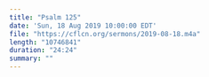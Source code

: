 ```yaml
---
title: "Psalm 125"
date: 'Sun, 18 Aug 2019 10:00:00 EDT'
file: "https://cflcn.org/sermons/2019-08-18.m4a"
length: "10746841"
duration: "24:24"
summary: ""
---
```

